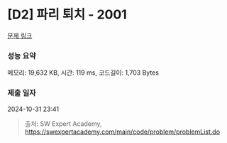 # [D2] 파리 퇴치 - 2001 

[문제 링크](https://swexpertacademy.com/main/code/problem/problemDetail.do?contestProbId=AV5PzOCKAigDFAUq) 

### 성능 요약

메모리: 19,632 KB, 시간: 119 ms, 코드길이: 1,703 Bytes

### 제출 일자

2024-10-31 23:41



> 출처: SW Expert Academy, https://swexpertacademy.com/main/code/problem/problemList.do